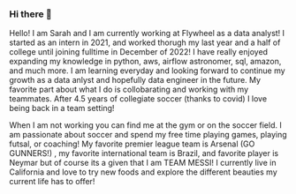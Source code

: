 ### Hi there 👋

Hello! I am Sarah and I am currently working at Flywheel as a data analyst! I started as an intern in 2021, and worked thorugh my last year and a half of college until joining fulltime in December of 2022! 
I have really enjoyed expanding my knowledge in python, aws, airflow astronomer, sql, amazon, and much more. I am learning everyday and looking forward to continue my growth as a data anlyst and hopefully data 
engineer in the future. My favorite part about what I do is collobarating and working with my teammates. After 4.5 years of collegiate soccer (thanks to covid) I love being back in a team setting!

When I am not working you can find me at the gym or on the soccer field. I am passionate about soccer and spend my free time playing games, playing futsal, or coaching! My favorite premier league team is Arsenal (GO GUNNERS!)
, my favorite international team is Brazil, and favorite player is Neymar but of course its a given that I am TEAM MESSI! I currently live in California and love to try new foods and explore the different beauties my current
life has to offer!

